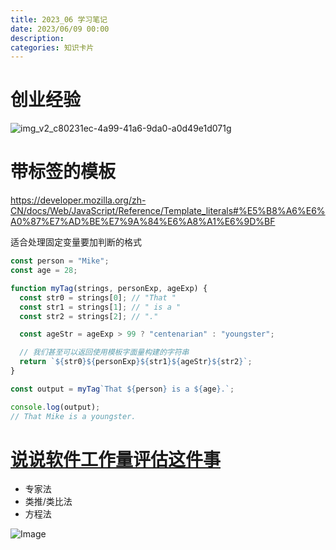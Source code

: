 ```yaml
---
title: 2023_06 学习笔记
date: 2023/06/09 00:00
description:
categories: 知识卡片
---
```


# 创业经验

![img_v2_c80231ec-4a99-41a6-9da0-a0d49e1d071g](https://images.scar.site/img_v2_c80231ec-4a99-41a6-9da0-a0d49e1d071g.jpg)

# 带标签的模板

https://developer.mozilla.org/zh-CN/docs/Web/JavaScript/Reference/Template_literals#%E5%B8%A6%E6%A0%87%E7%AD%BE%E7%9A%84%E6%A8%A1%E6%9D%BF

适合处理固定变量要加判断的格式

```javascript
const person = "Mike";
const age = 28;

function myTag(strings, personExp, ageExp) {
  const str0 = strings[0]; // "That "
  const str1 = strings[1]; // " is a "
  const str2 = strings[2]; // "."

  const ageStr = ageExp > 99 ? "centenarian" : "youngster";

  // 我们甚至可以返回使用模板字面量构建的字符串
  return `${str0}${personExp}${str1}${ageStr}${str2}`;
}

const output = myTag`That ${person} is a ${age}.`;

console.log(output);
// That Mike is a youngster.
```

# [说说软件工作量评估这件事](https://mp.weixin.qq.com/s/mFQu9J4JR27v1p7Putuunw)

* 专家法
* 类推/类比法
* 方程法

![Image](https://mmbiz.qpic.cn/sz_mmbiz_png/QeyDD8hiabnhia4YPnHgMvc6OkwqBRWwBicrpyIyITtgdezpD0XlDNrLmia6UTlz1bdNiaG1C0OLVHu3EMlFCKpvia9Q/640?wx_fmt=png&wxfrom=5&wx_lazy=1&wx_co=1)
